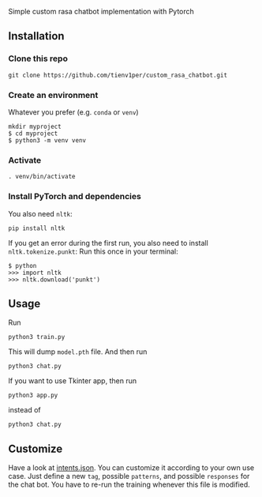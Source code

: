 Simple custom rasa chatbot implementation with Pytorch<br/>

## Installation
### Clone this repo
```console
git clone https://github.com/tienv1per/custom_rasa_chatbot.git
```

### Create an environment
Whatever you prefer (e.g. `conda` or `venv`)
```console
mkdir myproject
$ cd myproject
$ python3 -m venv venv
```

### Activate

```console
. venv/bin/activate
```

### Install PyTorch and dependencies
You also need `nltk`:
 ```console
pip install nltk
 ```
 
 If you get an error during the first run, you also need to install `nltk.tokenize.punkt`:
Run this once in your terminal:
 ```console
$ python
>>> import nltk
>>> nltk.download('punkt')
```

## Usage
Run 
```console
python3 train.py
```
This will dump `model.pth` file. And then run
```console
python3 chat.py
```
If you want to use Tkinter app, then run
```console
python3 app.py
```
instead of
```console
python3 chat.py
```

## Customize
Have a look at [intents.json](intents.json). You can customize it according to your own use case. Just define a new `tag`, possible `patterns`, and possible `responses` for the chat bot. You have to re-run the training whenever this file is modified.
